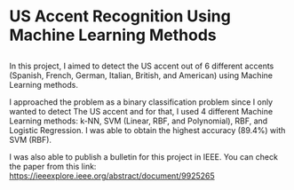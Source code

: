 # US Accent Recognition Using Machine Learning Methods


##
In this project, I aimed to detect the US accent out of 6 different accents (Spanish, French, German, Italian, British, and American) using Machine Learning methods.

I approached the problem as a binary classification problem since I only wanted to detect The US accent and for that, I used 4 different Machine Learning methods: k-NN, SVM (Linear, RBF, and Polynomial), RBF, and Logistic Regression. I was able to obtain the highest accuracy (89.4%) with SVM (RBF).

I was also able to publish a bulletin for this project in IEEE. You can check the paper from this link: https://ieeexplore.ieee.org/abstract/document/9925265
